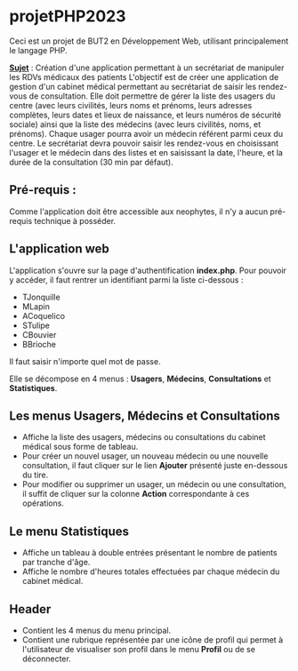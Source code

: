 # projetPHP2023
Ceci est un projet de BUT2 en Développement Web, utilisant principalement le langage PHP.

[**Sujet**](https://moodle.iut-tlse3.fr/course/view.php?id=742) : Création d'une application permettant à un secrétariat de manipuler les RDVs médicaux des patients
L'objectif est de créer une application de gestion d'un cabinet médical permettant au secrétariat de saisir les rendez-vous de consultation. Elle doit permettre de gérer la liste des usagers du centre (avec leurs civilités, leurs noms et prénoms, leurs adresses complètes, leurs dates et lieux de naissance, et leurs numéros de sécurité sociale) ainsi que la liste des médecins (avec leurs civilités, noms, et prénoms). Chaque usager pourra avoir un médecin référent parmi ceux du centre. Le secrétariat devra pouvoir saisir les rendez-vous en choisissant l'usager et le médecin dans des listes et en saisissant la date, l'heure, et la durée de la consultation (30 min par défaut).

## Pré-requis :
Comme l'application doit être accessible aux neophytes, il n'y a aucun pré-requis technique à posséder.

## L'application web
L'application s'ouvre sur la page d'authentification **index.php**. Pour pouvoir y accéder, il faut rentrer un identifiant parmi la liste ci-dessous :

  - TJonquille
  - MLapin
  - ACoquelico
  - STulipe
  - CBouvier
  - BBrioche

Il faut saisir n'importe quel mot de passe.

Elle se décompose en 4 menus : **Usagers**, **Médecins**, **Consultations** et **Statistiques**.

## Les menus **Usagers**, **Médecins** et **Consultations**
- Affiche la liste des usagers, médecins ou consultations du cabinet médical sous forme de tableau.
- Pour créer un nouvel usager, un nouveau médecin ou une nouvelle consultation, il faut cliquer sur le lien **Ajouter** présenté juste en-dessous du tire.
- Pour modifier ou supprimer un usager, un médecin ou une consultation, il suffit de cliquer sur la colonne **Action** correspondante à ces opérations.

## Le menu **Statistiques**
- Affiche un tableau à double entrées présentant le nombre de patients par tranche d'âge.
- Affiche le nombre d'heures totales effectuées par chaque médecin du cabinet médical.

## Header
- Contient les 4 menus du menu principal.
- Contient une rubrique représentée par une icône de profil qui permet à l'utilisateur de visualiser son profil dans le menu **Profil** ou de se déconnecter.
